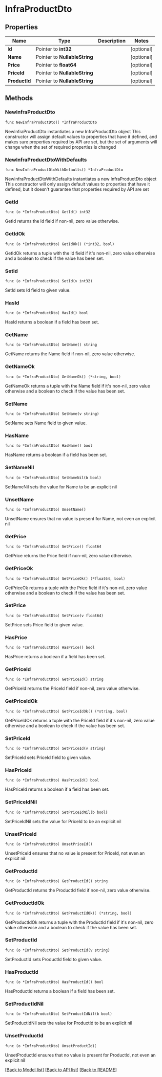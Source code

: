 # InfraProductDto

## Properties

Name | Type | Description | Notes
------------ | ------------- | ------------- | -------------
**Id** | Pointer to **int32** |  | [optional] 
**Name** | Pointer to **NullableString** |  | [optional] 
**Price** | Pointer to **float64** |  | [optional] 
**PriceId** | Pointer to **NullableString** |  | [optional] 
**ProductId** | Pointer to **NullableString** |  | [optional] 

## Methods

### NewInfraProductDto

`func NewInfraProductDto() *InfraProductDto`

NewInfraProductDto instantiates a new InfraProductDto object
This constructor will assign default values to properties that have it defined,
and makes sure properties required by API are set, but the set of arguments
will change when the set of required properties is changed

### NewInfraProductDtoWithDefaults

`func NewInfraProductDtoWithDefaults() *InfraProductDto`

NewInfraProductDtoWithDefaults instantiates a new InfraProductDto object
This constructor will only assign default values to properties that have it defined,
but it doesn't guarantee that properties required by API are set

### GetId

`func (o *InfraProductDto) GetId() int32`

GetId returns the Id field if non-nil, zero value otherwise.

### GetIdOk

`func (o *InfraProductDto) GetIdOk() (*int32, bool)`

GetIdOk returns a tuple with the Id field if it's non-nil, zero value otherwise
and a boolean to check if the value has been set.

### SetId

`func (o *InfraProductDto) SetId(v int32)`

SetId sets Id field to given value.

### HasId

`func (o *InfraProductDto) HasId() bool`

HasId returns a boolean if a field has been set.

### GetName

`func (o *InfraProductDto) GetName() string`

GetName returns the Name field if non-nil, zero value otherwise.

### GetNameOk

`func (o *InfraProductDto) GetNameOk() (*string, bool)`

GetNameOk returns a tuple with the Name field if it's non-nil, zero value otherwise
and a boolean to check if the value has been set.

### SetName

`func (o *InfraProductDto) SetName(v string)`

SetName sets Name field to given value.

### HasName

`func (o *InfraProductDto) HasName() bool`

HasName returns a boolean if a field has been set.

### SetNameNil

`func (o *InfraProductDto) SetNameNil(b bool)`

 SetNameNil sets the value for Name to be an explicit nil

### UnsetName
`func (o *InfraProductDto) UnsetName()`

UnsetName ensures that no value is present for Name, not even an explicit nil
### GetPrice

`func (o *InfraProductDto) GetPrice() float64`

GetPrice returns the Price field if non-nil, zero value otherwise.

### GetPriceOk

`func (o *InfraProductDto) GetPriceOk() (*float64, bool)`

GetPriceOk returns a tuple with the Price field if it's non-nil, zero value otherwise
and a boolean to check if the value has been set.

### SetPrice

`func (o *InfraProductDto) SetPrice(v float64)`

SetPrice sets Price field to given value.

### HasPrice

`func (o *InfraProductDto) HasPrice() bool`

HasPrice returns a boolean if a field has been set.

### GetPriceId

`func (o *InfraProductDto) GetPriceId() string`

GetPriceId returns the PriceId field if non-nil, zero value otherwise.

### GetPriceIdOk

`func (o *InfraProductDto) GetPriceIdOk() (*string, bool)`

GetPriceIdOk returns a tuple with the PriceId field if it's non-nil, zero value otherwise
and a boolean to check if the value has been set.

### SetPriceId

`func (o *InfraProductDto) SetPriceId(v string)`

SetPriceId sets PriceId field to given value.

### HasPriceId

`func (o *InfraProductDto) HasPriceId() bool`

HasPriceId returns a boolean if a field has been set.

### SetPriceIdNil

`func (o *InfraProductDto) SetPriceIdNil(b bool)`

 SetPriceIdNil sets the value for PriceId to be an explicit nil

### UnsetPriceId
`func (o *InfraProductDto) UnsetPriceId()`

UnsetPriceId ensures that no value is present for PriceId, not even an explicit nil
### GetProductId

`func (o *InfraProductDto) GetProductId() string`

GetProductId returns the ProductId field if non-nil, zero value otherwise.

### GetProductIdOk

`func (o *InfraProductDto) GetProductIdOk() (*string, bool)`

GetProductIdOk returns a tuple with the ProductId field if it's non-nil, zero value otherwise
and a boolean to check if the value has been set.

### SetProductId

`func (o *InfraProductDto) SetProductId(v string)`

SetProductId sets ProductId field to given value.

### HasProductId

`func (o *InfraProductDto) HasProductId() bool`

HasProductId returns a boolean if a field has been set.

### SetProductIdNil

`func (o *InfraProductDto) SetProductIdNil(b bool)`

 SetProductIdNil sets the value for ProductId to be an explicit nil

### UnsetProductId
`func (o *InfraProductDto) UnsetProductId()`

UnsetProductId ensures that no value is present for ProductId, not even an explicit nil

[[Back to Model list]](../README.md#documentation-for-models) [[Back to API list]](../README.md#documentation-for-api-endpoints) [[Back to README]](../README.md)


